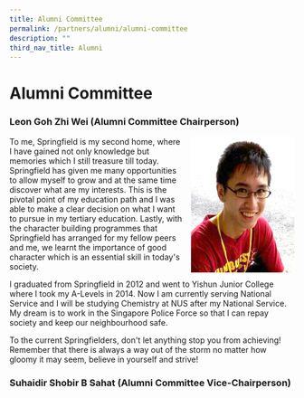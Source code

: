 ```yaml
---
title: Alumni Committee
permalink: /partners/alumni/alumni-committee
description: ""
third_nav_title: Alumni
---
```

# **Alumni Committee**

###   Leon Goh Zhi Wei (Alumni Committee Chairperson)  
  
<img src="/images/Alumni_Chairperson.jpg" style="width:183px;height:240px;margin-left:15px;" align = "right">


To me, Springfield is my second home, where I have gained not only knowledge but memories which I still treasure till today. Springfield has given me many opportunities to allow myself to grow and at the same time discover what are my interests. This is the pivotal point of my education path and I was able to make a clear decision on what I want to pursue in my tertiary education. Lastly, with the character building programmes that Springfield has arranged for my fellow peers and me, we learnt the importance of good character which is an essential skill in today's society. 

I graduated from Springfield in 2012 and went to Yishun Junior College where I took my A-Levels in 2014. Now I am currently serving National Service and I will be studying Chemistry at NUS after my National Service. My dream is to work in the Singapore Police Force so that I can repay society and keep our neighbourhood safe.

To the current Springfielders, don't let anything stop you from achieving! Remember that there is always a way out of the storm no matter how gloomy it may seem, believe in yourself and strive!

### Suhaidir Shobir B Sahat (Alumni Committee Vice-Chairperson)